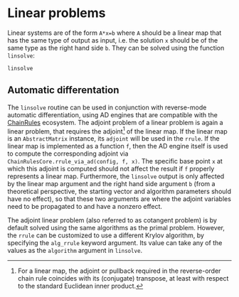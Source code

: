 # Linear problems

Linear systems are of the form `A*x=b` where `A` should be a linear map that has the same
type of output as input, i.e. the solution `x` should be of the same type as the right hand
side `b`. They can be solved using the function `linsolve`:

```@docs
linsolve
```

## Automatic differentation

The `linsolve` routine can be used in conjunction with reverse-mode automatic differentiation,
using AD engines that are compatible with the [ChainRules](https://juliadiff.org/ChainRulesCore.jl/dev/)
ecosystem. The adjoint problem of a linear problem is again a linear problem, that requires the
adjoint[^1] of the linear map. If the linear map is an `AbstractMatrix` instance, its `adjoint`
will be used in the `rrule`. If the linear map is implemented as a function `f`, then the AD engine
itself is used to compute the corresponding adjoint via `ChainRulesCore.rrule_via_ad(config, f, x)`.
The specific base point `x` at which this adjoint is computed should not affect the result if `f`
properly represents a linear map. Furthermore, the `linsolve` output is only affected by the linear
map argument and the right hand side argument `b` (from a theoretical perspective, the starting vector
and algorithm parameters should have no effect), so that these two arguments are where the adjoint 
variables need to be propagated to and have a nonzero effect.

The adjoint linear problem (also referred to as cotangent problem) is by default solved using the
same algorithms as the primal problem. However, the `rrule` can be customized to use a different
Krylov algorithm, by specifying the `alg_rrule` keyword argument. Its value can take any of the values
as the `algorithm` argument in `linsolve`.

[^1]: For a linear map, the adjoint or pullback required in the reverse-order chain rule coincides
with its (conjugate) transpose, at least with respect to the standard Euclidean inner product.